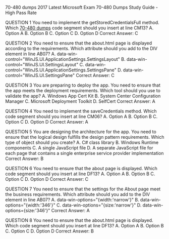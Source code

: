 70-480 dumps
2017 Latest Microsoft Exam 70-480 Dumps Study Guide - High Pass Rate

QUESTION 1 
You need to implement the getStoredCredentialsFull method. Which [70-480 dumps](http://www.kingdump.com/70-480.html) code segment should you insert at line CM13? 
A. Option A 
B. Option B 
C. Option C 
D. Option D 
Correct Answer: C

QUESTION 2 
You need to ensure that the about.html page is displayed according to the requirements. Which attribute should you add to the DIV element in line AB07? 
A. data-win-control="WinJS.UI.ApplicationSettings.SettingsLayout" 
B. data-win-control="WinJS.UI.SettingsLayout" 
C. data-win-control="WinJS.UI.ApplicationSettings.SettingsPane" 
D. data-win-control="WinJS.UI.SettingsPane" 
Correct Answer: C 

QUESTION 3 
You are preparing to deploy the app. 
You need to ensure that the app meets the deployment requirements. 
Which tool should you use to validate the app? 
A. Windows App Cert Kit 
B. System Center Configuration Manager 
C. Microsoft Deployment Toolkit 
D. SelfCert 
Correct Answer: A 

QUESTION 4 
You need to implement the saveCredentials method. Which code segment should you insert at line CM06? 
A. Option A 
B. Option B 
C. Option C 
D. Option D 
Correct Answer: A 

QUESTION 5 
You are designing the architecture for the app. 
You need to ensure that the logical design fulfills the design pattern requirements. 
Which type of object should you create? 
A. C# class library 
B. Windows Runtime components 
C. A single JavaScript file 
D. A separate JavaScript file for each page that contains a single enterprise service provider implementation 
Correct Answer: B 

QUESTION 6 
You need to ensure that the about page is displayed. Which code segment should you insert at line DF13? 
A. Option A 
B. Option B 
C. Option C 
D. Option D 
Correct Answer: C 

QUESTION 7 
You need to ensure that the settings for the About page meet the business requirements. Which attribute should you add to the DIV element in line AB07? 
A. data-win-options="{width:'narrow'}" 
B. data-win-options="{width:'346'}" 
C. data-win-options="{size:'narrow'}" 
D. data-win-options={size:'346'}" 
Correct Answer: A 

QUESTION 8 
You need to ensure that the about.html page is displayed. Which code segment should you insert at line DF13? 
A. Option A 
B. Option B 
C. Option C 
D. Option D 
Correct Answer: B 
